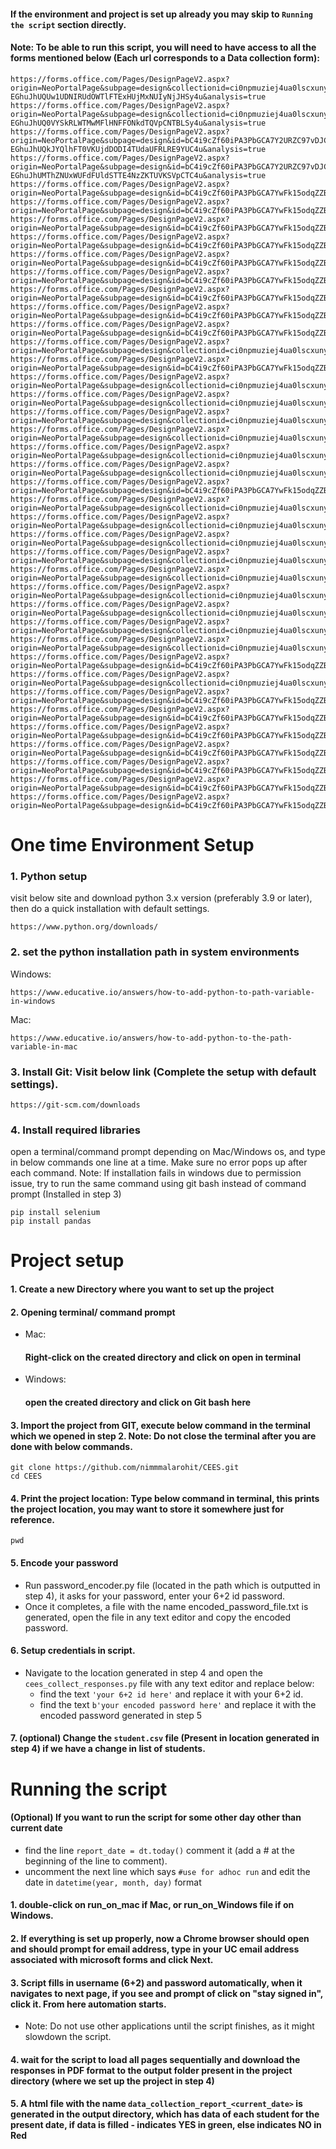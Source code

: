 #### If the environment and project is set up already you may skip to `Running the script` section directly. 

#### Note: To be able to run this script, you will need to have access to all the forms mentioned below (Each url corresponds to a Data collection form):

``` buildoutcfg
https://forms.office.com/Pages/DesignPageV2.aspx?origin=NeoPortalPage&subpage=design&collectionid=ci0npmuziej4ua0lscxuny&id=bC4i9cZf60iPA3PbGCA7Y2URZC97vDJCtT_H-EGhuJhUQUw1UDNIRUdOWTlFTExHUjMxNUIyNjJHSy4u&analysis=true
https://forms.office.com/Pages/DesignPageV2.aspx?origin=NeoPortalPage&subpage=design&collectionid=ci0npmuziej4ua0lscxuny&id=bC4i9cZf60iPA3PbGCA7Y2URZC97vDJCtT_H-EGhuJhUQ0VYSkRLWTMwMFlHNFFONkdTQVpCNTBLSy4u&analysis=true
https://forms.office.com/Pages/DesignPageV2.aspx?origin=NeoPortalPage&subpage=design&id=bC4i9cZf60iPA3PbGCA7Y2URZC97vDJCtT_H-EGhuJhUQkJYQlhFT0VKUjdDODI4TUdaUFRLRE9YUC4u&analysis=true
https://forms.office.com/Pages/DesignPageV2.aspx?origin=NeoPortalPage&subpage=design&id=bC4i9cZf60iPA3PbGCA7Y2URZC97vDJCtT_H-EGhuJhUMThZNUxWUFdFUldSTTE4NzZKTUVKSVpCTC4u&analysis=true
https://forms.office.com/Pages/DesignPageV2.aspx?origin=NeoPortalPage&subpage=design&id=bC4i9cZf60iPA3PbGCA7YwFk15odqZZBk0nbS_TJHypURU45SlRPOEJMWTgxOFNZVzFHTlpFUFRKUi4u&analysis=true
https://forms.office.com/Pages/DesignPageV2.aspx?origin=NeoPortalPage&subpage=design&id=bC4i9cZf60iPA3PbGCA7YwFk15odqZZBk0nbS_TJHypURjI5UTNESkRTTzdFSUVHNzZHV1hWMEExUC4u&analysis=true
https://forms.office.com/Pages/DesignPageV2.aspx?origin=NeoPortalPage&subpage=design&id=bC4i9cZf60iPA3PbGCA7YwFk15odqZZBk0nbS_TJHypUNFU5Q1ZQVjRHUzJDWlMySDU3Rjg3VU85Vy4u&analysis=true
https://forms.office.com/Pages/DesignPageV2.aspx?origin=NeoPortalPage&subpage=design&id=bC4i9cZf60iPA3PbGCA7YwFk15odqZZBk0nbS_TJHypUQkFKN09TMVNOSVJLVjQzME9WRFM3N0xLRS4u&analysis=true
https://forms.office.com/Pages/DesignPageV2.aspx?origin=NeoPortalPage&subpage=design&id=bC4i9cZf60iPA3PbGCA7YwFk15odqZZBk0nbS_TJHypUMEdVWlMySzg5VjAwR0tLWFFHUDBFRFc0NC4u&analysis=true
https://forms.office.com/Pages/DesignPageV2.aspx?origin=NeoPortalPage&subpage=design&id=bC4i9cZf60iPA3PbGCA7YwFk15odqZZBk0nbS_TJHypUM0I5SkhNMUZRRkUwNzlKN0pBT0s0OVM4Ti4u&analysis=true
https://forms.office.com/Pages/DesignPageV2.aspx?origin=NeoPortalPage&subpage=design&id=bC4i9cZf60iPA3PbGCA7YwFk15odqZZBk0nbS_TJHypUNEg4WTRRRUMyQU9TWUdLUTA1ME8wTlVETy4u&analysis=true
https://forms.office.com/Pages/DesignPageV2.aspx?origin=NeoPortalPage&subpage=design&id=bC4i9cZf60iPA3PbGCA7YwFk15odqZZBk0nbS_TJHypUMVMzMEJYQTlXSzhJWTFDV0YwVzc2MDlWMy4u&analysis=true
https://forms.office.com/Pages/DesignPageV2.aspx?origin=NeoPortalPage&subpage=design&id=bC4i9cZf60iPA3PbGCA7YwFk15odqZZBk0nbS_TJHypUMVlXS0dFNVFYMlNRQVAzWUpQTDBYVE8wSy4u&analysis=true
https://forms.office.com/Pages/DesignPageV2.aspx?origin=NeoPortalPage&subpage=design&collectionid=ci0npmuziej4ua0lscxuny&id=bC4i9cZf60iPA3PbGCA7YyvECyWnxklDhRUp86g5d0NUQk5SMFlWUFU1UzFVVzhJVllXMlpSWThUNy4u&analysis=true
https://forms.office.com/Pages/DesignPageV2.aspx?origin=NeoPortalPage&subpage=design&id=bC4i9cZf60iPA3PbGCA7YwFk15odqZZBk0nbS_TJHypUNzM3MjRUSVBTVzY0MVdORVFDRFJHUVNWWi4u&analysis=true
https://forms.office.com/Pages/DesignPageV2.aspx?origin=NeoPortalPage&subpage=design&collectionid=ci0npmuziej4ua0lscxuny&id=bC4i9cZf60iPA3PbGCA7YyvECyWnxklDhRUp86g5d0NURE1JWkpHN0kzM0JFT0FBTVhBTjUwN1kwUy4u&analysis=true
https://forms.office.com/Pages/DesignPageV2.aspx?origin=NeoPortalPage&subpage=design&collectionid=ci0npmuziej4ua0lscxuny&id=bC4i9cZf60iPA3PbGCA7YyvECyWnxklDhRUp86g5d0NUQkFaVTM5WUVUMVFMQUxQR1RIWjZZMzFTNS4u&analysis=true
https://forms.office.com/Pages/DesignPageV2.aspx?origin=NeoPortalPage&subpage=design&collectionid=ci0npmuziej4ua0lscxuny&id=bC4i9cZf60iPA3PbGCA7YyvECyWnxklDhRUp86g5d0NUMTYwUDZCTkZHUEIzMUc4NVU0TEY1UU9INS4u&analysis=true
https://forms.office.com/Pages/DesignPageV2.aspx?origin=NeoPortalPage&subpage=design&collectionid=ci0npmuziej4ua0lscxuny&id=bC4i9cZf60iPA3PbGCA7YyvECyWnxklDhRUp86g5d0NUN0g1NEtaVDMyM0YyWkNaSDNCTzNUWTVaRC4u&analysis=true
https://forms.office.com/Pages/DesignPageV2.aspx?origin=NeoPortalPage&subpage=design&collectionid=ci0npmuziej4ua0lscxuny&id=bC4i9cZf60iPA3PbGCA7YyvECyWnxklDhRUp86g5d0NUREtRRkdCTjRIWkRaOUJaR0pQQVZaUFZLMi4u&analysis=true
https://forms.office.com/Pages/DesignPageV2.aspx?origin=NeoPortalPage&subpage=design&collectionid=ci0npmuziej4ua0lscxuny&id=bC4i9cZf60iPA3PbGCA7YyvECyWnxklDhRUp86g5d0NUQUgwWkpRQzFPN1lRM1kxR1hJQkZVNVRRNy4u&analysis=true
https://forms.office.com/Pages/DesignPageV2.aspx?origin=NeoPortalPage&subpage=design&id=bC4i9cZf60iPA3PbGCA7YwFk15odqZZBk0nbS_TJHypUNEE0N1FMVk9ZSDVWSURMUUg4UEJLSjRMRi4u&analysis=true
https://forms.office.com/Pages/DesignPageV2.aspx?origin=NeoPortalPage&subpage=design&collectionid=ci0npmuziej4ua0lscxuny&id=bC4i9cZf60iPA3PbGCA7YyvECyWnxklDhRUp86g5d0NUM1VENlZDSEFRVzFOWDBPRk5YOEFIOVZURi4u&analysis=true
https://forms.office.com/Pages/DesignPageV2.aspx?origin=NeoPortalPage&subpage=design&collectionid=ci0npmuziej4ua0lscxuny&id=bC4i9cZf60iPA3PbGCA7YyvECyWnxklDhRUp86g5d0NUNzBSMldPSkg1UTg4V1dFUDI5TldMQUZWMS4u&analysis=true
https://forms.office.com/Pages/DesignPageV2.aspx?origin=NeoPortalPage&subpage=design&collectionid=ci0npmuziej4ua0lscxuny&id=bC4i9cZf60iPA3PbGCA7YyvECyWnxklDhRUp86g5d0NUM1pHSzVDNjBORlk1NEQ5U0laUTZWN0tZWC4u&analysis=true
https://forms.office.com/Pages/DesignPageV2.aspx?origin=NeoPortalPage&subpage=design&collectionid=ci0npmuziej4ua0lscxuny&id=bC4i9cZf60iPA3PbGCA7YyvECyWnxklDhRUp86g5d0NUQVNDRzJENDhCTzVISjdVMUFZREhXRTcxRS4u&analysis=true
https://forms.office.com/Pages/DesignPageV2.aspx?origin=NeoPortalPage&subpage=design&collectionid=ci0npmuziej4ua0lscxuny&id=bC4i9cZf60iPA3PbGCA7YyvECyWnxklDhRUp86g5d0NUNjNPWlBPS1ZNWTI0RklCU0NQNVpLTFg5Uy4u&analysis=true
https://forms.office.com/Pages/DesignPageV2.aspx?origin=NeoPortalPage&subpage=design&collectionid=ci0npmuziej4ua0lscxuny&id=bC4i9cZf60iPA3PbGCA7YyvECyWnxklDhRUp86g5d0NUMDM5VTFFT1FUMjlNMFZMQUNaTEJZMEFXRy4u&analysis=true
https://forms.office.com/Pages/DesignPageV2.aspx?origin=NeoPortalPage&subpage=design&collectionid=ci0npmuziej4ua0lscxuny&id=bC4i9cZf60iPA3PbGCA7YyvECyWnxklDhRUp86g5d0NUMlgxR0JGWkFXUTcwMFM4TFY2QlpHS1E4Ri4u&analysis=true
https://forms.office.com/Pages/DesignPageV2.aspx?origin=NeoPortalPage&subpage=design&collectionid=ci0npmuziej4ua0lscxuny&id=bC4i9cZf60iPA3PbGCA7YyvECyWnxklDhRUp86g5d0NUNkU5R1hPU1VBQ1pMNVRaMDhaNDNOVzdFVi4u&analysis=true
https://forms.office.com/Pages/DesignPageV2.aspx?origin=NeoPortalPage&subpage=design&collectionid=ci0npmuziej4ua0lscxuny&id=bC4i9cZf60iPA3PbGCA7YyvECyWnxklDhRUp86g5d0NUM1pHSzVDNjBORlk1NEQ5U0laUTZWN0tZWC4u&analysis=true
https://forms.office.com/Pages/DesignPageV2.aspx?origin=NeoPortalPage&subpage=design&id=bC4i9cZf60iPA3PbGCA7YwFk15odqZZBk0nbS_TJHypURUJTMUY1WVNKUFM5NldTN1RIMEZHV1NSVy4u&analysis=true
https://forms.office.com/Pages/DesignPageV2.aspx?origin=NeoPortalPage&subpage=design&collectionid=ci0npmuziej4ua0lscxuny&id=bC4i9cZf60iPA3PbGCA7YyvECyWnxklDhRUp86g5d0NUNjNPWlBPS1ZNWTI0RklCU0NQNVpLTFg5Uy4u&analysis=true
https://forms.office.com/Pages/DesignPageV2.aspx?origin=NeoPortalPage&subpage=design&id=bC4i9cZf60iPA3PbGCA7YwFk15odqZZBk0nbS_TJHypUOVBMMDZRNEREMU5GWVczUVdUU0EzS0M4Si4u&analysis=true
https://forms.office.com/Pages/DesignPageV2.aspx?origin=NeoPortalPage&subpage=design&id=bC4i9cZf60iPA3PbGCA7YwFk15odqZZBk0nbS_TJHypUMEdNQ1U3M1RVUzJOQzRBSFNCOTA3S0RSQi4u&analysis=true
https://forms.office.com/Pages/DesignPageV2.aspx?origin=NeoPortalPage&subpage=design&id=bC4i9cZf60iPA3PbGCA7YwFk15odqZZBk0nbS_TJHypUNUdPNjNRSFlMQzIxNDRRTEg4MEwwQTFMQS4u&analysis=true
https://forms.office.com/Pages/DesignPageV2.aspx?origin=NeoPortalPage&subpage=design&id=bC4i9cZf60iPA3PbGCA7YwFk15odqZZBk0nbS_TJHypUQk9ESU1OSVFMRU42NDE2VjVHME5aU1EwUS4u&analysis=true
https://forms.office.com/Pages/DesignPageV2.aspx?origin=NeoPortalPage&subpage=design&id=bC4i9cZf60iPA3PbGCA7YwFk15odqZZBk0nbS_TJHypUQVBBQTYzMzlINlBWVUVMOTVGVjFPUDBNNy4u&analysis=true
https://forms.office.com/Pages/DesignPageV2.aspx?origin=NeoPortalPage&subpage=design&id=bC4i9cZf60iPA3PbGCA7YwFk15odqZZBk0nbS_TJHypUM0RINU5FOUdZVzZTNEFFVTYzWDY1TlFNUS4u&analysis=true
https://forms.office.com/Pages/DesignPageV2.aspx?origin=NeoPortalPage&subpage=design&id=bC4i9cZf60iPA3PbGCA7YwFk15odqZZBk0nbS_TJHypUOUFZM1VaRkg3QlUwVE01NzJSSDMxWUxJRi4u&analysis=true"
```

# One time Environment Setup

### 1. Python setup
visit below site and download python 3.x version (preferably 3.9 or later), then do a quick installation with default settings.
``` buildoutcfg
https://www.python.org/downloads/
```

### 2. set the python installation path in system environments

Windows:
``` buildoutcfg
https://www.educative.io/answers/how-to-add-python-to-path-variable-in-windows
```

Mac:
``` buildoutcfg
https://www.educative.io/answers/how-to-add-python-to-the-path-variable-in-mac
```

### 3. Install Git: Visit below link (Complete the setup with default settings).

``` buildoutcfg
https://git-scm.com/downloads
```


### 4. Install required libraries
open a terminal/command prompt depending on Mac/Windows os, and type in below commands one line at a time. Make sure no error pops up after each command.
Note: If installation fails in windows due to permission issue, try to run the same command using git bash instead of command prompt (Installed in step 3)
``` commandline
pip install selenium
pip install pandas 
```


# Project setup

#### 1. Create a new Directory where you want to set up the project
#### 2. Opening terminal/ command prompt
* Mac:
  #### Right-click on the created directory and click on open in terminal
* Windows:
  #### open the created directory and click on Git bash here

#### 3. Import the project from GIT, execute below command in the terminal which we opened in step 2. Note: Do not close the terminal after you are done with below commands.
```
git clone https://github.com/nimmmalarohit/CEES.git
cd CEES
```

#### 4. Print the project location: Type below command in terminal, this prints the project location, you may want to store it somewhere just for reference.
```
pwd
```

#### 5. Encode your password
* Run password_encoder.py file (located in the path which is outputted in step 4), it asks for your password, enter your 6+2 id password.
* Once it completes, a file with the name encoded_password_file.txt is generated, open the file in any text editor and copy the encoded password.

#### 6. Setup credentials in script.
* Navigate to the location generated in step 4 and open the `cees_collect_responses.py` file with any text editor and replace below:
  * find the text `'your 6+2 id here'` and replace it with your 6+2 id.
  * find the text `b'your encoded password here'` and replace it with the encoded password generated in step 5

#### 7. (optional) Change the `student.csv` file (Present in location generated in step 4) if we have a change in list of students. 

# Running the script
#### (Optional) If you want to run the script for some other day other than current date  
* find the line `report_date = dt.today()` comment it (add a # at the beginning of the line to comment).
* uncomment the next line which says `#use for adhoc run` and edit the date in `datetime(year, month, day)` format
#### 1. double-click on run_on_mac if Mac, or run_on_Windows file if on Windows.
#### 2. If everything is set up properly, now a Chrome browser should open and should prompt for email address, type in your UC email address associated with microsoft forms and click Next.
#### 3. Script fills in username (6+2) and password automatically, when it navigates to next page, if you see and prompt of click on "stay signed in", click it. From here automation starts.
* Note: Do not use other applications until the script finishes, as it might slowdown the script.
#### 4. wait for the script to load all pages sequentially and download the responses in PDF format to the output folder present in the project directory (where we set up the project in step 4)
#### 5. A html file with the name `data_collection_report_<current_date>` is generated in the output directory, which has data of each student for the present date, if data is filled - indicates YES in green, else indicates NO in Red
